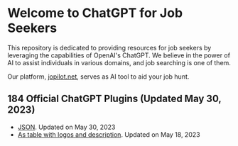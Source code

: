 # Welcome to ChatGPT for Job Seekers

This repository is dedicated to providing resources for job seekers by leveraging the capabilities of OpenAI's ChatGPT. We believe in the power of AI to assist individuals in various domains, and job searching is one of them. 

Our platform, [jopilot.net](https://jopilot.net/), serves as AI tool to aid your job hunt.

## 184 Official ChatGPT Plugins (Updated May 30, 2023)

 - [JSON](https://raw.githubusercontent.com/jopilot-net/jopilot-4-job-seekers/main/chatgpt_plugins.json). Updated on May 30, 2023
 - [As table with logos and description](https://github.com/jopilot-net/jopilot-4-job-seekers/blob/main/chat-gpt-plugins.md). Updated on May 18, 2023



